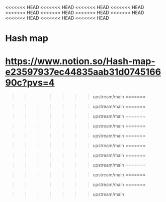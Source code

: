<<<<<<< HEAD
<<<<<<< HEAD
<<<<<<< HEAD
<<<<<<< HEAD
<<<<<<< HEAD
<<<<<<< HEAD
<<<<<<< HEAD
<<<<<<< HEAD
<<<<<<< HEAD
<<<<<<< HEAD
<<<<<<< HEAD
# Hash map
https://www.notion.so/Hash-map-e23597937ec44835aab31d074516690c?pvs=4
=======

>>>>>>> upstream/main
=======

>>>>>>> upstream/main
=======

>>>>>>> upstream/main
=======

>>>>>>> upstream/main
=======

>>>>>>> upstream/main
=======

>>>>>>> upstream/main
=======

>>>>>>> upstream/main
=======

>>>>>>> upstream/main
=======

>>>>>>> upstream/main
=======

>>>>>>> upstream/main
=======

>>>>>>> upstream/main
